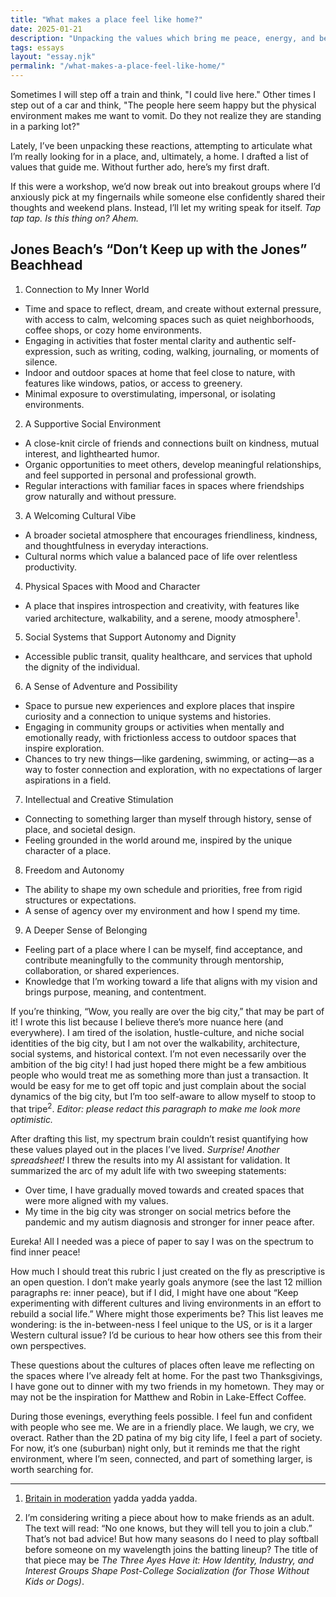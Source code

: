 ```yaml
---
title: "What makes a place feel like home?"
date: 2025-01-21
description: "Unpacking the values which bring me peace, energy, and belonging."
tags: essays
layout: "essay.njk"
permalink: "/what-makes-a-place-feel-like-home/"
---
```


Sometimes I will step off a train and think, "I could live here." Other times I step out of a car and think, "The people here seem happy but the physical environment makes me want to vomit. Do they not realize they are standing in a parking lot?"

Lately, I’ve been unpacking these reactions, attempting to articulate what I’m really looking for in a place, and, ultimately, a home. I drafted a list of values that guide me. Without further ado, here’s my first draft.

If this were a workshop, we’d now break out into breakout groups where I’d anxiously pick at my fingernails while someone else confidently shared their thoughts and weekend plans. Instead, I’ll let my writing speak for itself. _Tap tap tap. Is this thing on? Ahem._

## Jones Beach’s “Don’t Keep up with the Jones” Beachhead

1. Connection to My Inner World
- Time and space to reflect, dream, and create without external pressure, with access to calm, welcoming spaces such as quiet neighborhoods, coffee shops, or cozy home environments.
- Engaging in activities that foster mental clarity and authentic self-expression, such as writing, coding, walking, journaling, or moments of silence.
- Indoor and outdoor spaces at home that feel close to nature, with features like windows, patios, or access to greenery.
- Minimal exposure to overstimulating, impersonal, or isolating environments.
2. A Supportive Social Environment
- A close-knit circle of friends and connections built on kindness, mutual interest, and lighthearted humor.
- Organic opportunities to meet others, develop meaningful relationships, and feel supported in personal and professional growth.
- Regular interactions with familiar faces in spaces where friendships grow naturally and without pressure.
3. A Welcoming Cultural Vibe
- A broader societal atmosphere that encourages friendliness, kindness, and thoughtfulness in everyday interactions.
- Cultural norms which value a balanced pace of life over relentless productivity.
4. Physical Spaces with Mood and Character
- A place that inspires introspection and creativity, with features like varied architecture, walkability, and a serene, moody atmosphere<sup>1</sup>.
5. Social Systems that Support Autonomy and Dignity
- Accessible public transit, quality healthcare, and services that uphold the dignity of the individual.
6. A Sense of Adventure and Possibility
- Space to pursue new experiences and explore places that inspire curiosity and a connection to unique systems and histories.
- Engaging in community groups or activities when mentally and emotionally ready, with frictionless access to outdoor spaces that inspire exploration.
- Chances to try new things—like gardening, swimming, or acting—as a way to foster connection and exploration, with no expectations of larger aspirations in a field.
7. Intellectual and Creative Stimulation
- Connecting to something larger than myself through history, sense of place, and societal design.
- Feeling grounded in the world around me, inspired by the unique character of a place.
8. Freedom and Autonomy
- The ability to shape my own schedule and priorities, free from rigid structures or expectations.
- A sense of agency over my environment and how I spend my time.
9. A Deeper Sense of Belonging
- Feeling part of a place where I can be myself, find acceptance, and contribute meaningfully to the community through mentorship, collaboration, or shared experiences.
- Knowledge that I’m working toward a life that aligns with my vision and brings purpose, meaning, and contentment.

If you’re thinking, “Wow, you really are over the big city,” that may be part of it! I wrote this list because I believe there’s more nuance here (and everywhere). I am tired of the isolation, hustle-culture, and niche social identities of the big city, but I am not over the walkability, architecture, social systems, and historical context. I’m not even necessarily over the ambition of the big city! I had just hoped there might be a few ambitious people who would treat me as something more than just a transaction. It would be easy for me to get off topic and just complain about the social dynamics of the big city, but I’m too self-aware to allow myself to stoop to that tripe<sup>2</sup>. _Editor: please redact this paragraph to make me look more optimistic._

After drafting this list, my spectrum brain couldn’t resist quantifying how these values played out in the places I’ve lived. _Surprise! Another spreadsheet!_ I threw the results into my AI assistant for validation. It summarized the arc of my adult life with two sweeping statements:

- Over time, I have gradually moved towards and created spaces that were more aligned with my values.
- My time in the big city was stronger on social metrics before the pandemic and my autism diagnosis and stronger for inner peace after.

Eureka! All I needed was a piece of paper to say I was on the spectrum to find inner peace!

How much I should treat this rubric I just created on the fly as prescriptive is an open question. I don’t make yearly goals anymore (see the last 12 million paragraphs re: inner peace), but if I did, I might have one about “Keep experimenting with different cultures and living environments in an effort to rebuild a social life.” Where might those experiments be? This list leaves me wondering: is the in-between-ness I feel unique to the US, or is it a larger Western cultural issue? I’d be curious to hear how others see this from their own perspectives.

These questions about the cultures of places often leave me reflecting on the spaces where I’ve already felt at home. For the past two Thanksgivings, I have gone out to dinner with my two friends in my hometown. They may or may not be the inspiration for Matthew and Robin in Lake-Effect Coffee.

During those evenings, everything feels possible. I feel fun and confident with people who see me. We are in a friendly place. We laugh, we cry, we overact. Rather than the 2D patina of my big city life, I feel a part of society. For now, it’s one (suburban) night only, but it reminds me that the right environment, where I’m seen, connected, and part of something larger, is worth searching for.

***

1. [Britain in moderation](/britain-in-moderation) yadda yadda yadda.

2. I’m considering writing a piece about how to make friends as an adult. The text will read: “No one knows, but they will tell you to join a club.” That’s not bad advice! But how many seasons do I need to play softball before someone on my wavelength joins the batting lineup? The title of that piece may be _The Three Ayes Have it: How Identity, Industry, and Interest Groups Shape Post-College Socialization (for Those Without Kids or Dogs)_.

